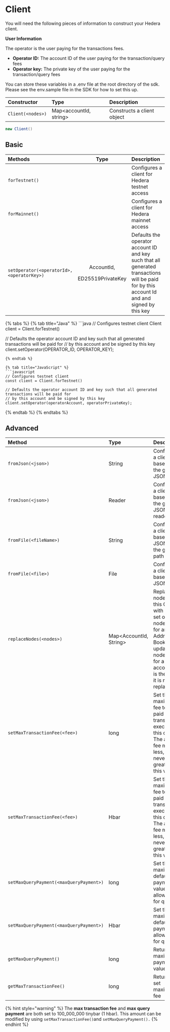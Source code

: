 # Client



You will need the following pieces of information to construct your Hedera client. 

**User Information**

The operator is the user paying for the transactions fees.  

* **Operator ID:** The account ID of the user paying for the transaction/query fees
* **Operator key:** The private key of the user paying for the transaction/query fees

You can store these variables in a .env file at the root directory of the sdk. Please see the env.sample file in the SDK for how to set this up.

| Constructor | Type | Description |
| :--- | :--- | :--- |
| `Client(<nodes>)` | Map&lt;accountId, string&gt; | Constructs a client object |

```java
new Client()
```

## Basic

<table>
  <thead>
    <tr>
      <th style="text-align:left">Methods</th>
      <th style="text-align:center">Type</th>
      <th style="text-align:left">Description</th>
    </tr>
  </thead>
  <tbody>
    <tr>
      <td style="text-align:left"><code>forTestnet()</code>
      </td>
      <td style="text-align:center"></td>
      <td style="text-align:left">Configures a client for Hedera testnet access</td>
    </tr>
    <tr>
      <td style="text-align:left"><code>forMainnet()</code>
      </td>
      <td style="text-align:center"></td>
      <td style="text-align:left">Configures a client for Hedera mainnet access</td>
    </tr>
    <tr>
      <td style="text-align:left"><code>setOperator(&lt;operatorId&gt;, &lt;operatorKey&gt;)</code>
      </td>
      <td style="text-align:center">
        <p>AccountId,</p>
        <p>ED25519PrivateKey</p>
      </td>
      <td style="text-align:left">Defaults the operator account ID and key such that all generated transactions
        will be paid for by this account Id and and signed by this key</td>
    </tr>
  </tbody>
</table>{% tabs %}
{% tab title="Java" %}
```java
// Configures testnet client
Client client = Client.forTestnet()

// Defaults the operator account ID and key such that all generated transactions will be paid for
// by this account and be signed by this key
client.setOperator(OPERATOR_ID, OPERATOR_KEY);
```
{% endtab %}

{% tab title="JavaScript" %}
```javascript
// Configures testnet client
const client = Client.forTestnet()

// Defaults the operator account ID and key such that all generated transactions will be paid for
// by this account and be signed by this key
client.setOperator(operatorAccount, operatorPrivateKey);
```
{% endtab %}
{% endtabs %}

## Advanced

| Method | Type | Description |
| :--- | :--- | :--- |
| `fromJson(<json>)` | String | Configures a client based off the given JSON string |
| `fromJson(<json>)` | Reader | Configures a client based off the given JSON reader |
| `fromFile(<fileName>)` | String | Configures a client based on a JSON file at the given path |
| `fromFile(<file>)` | File | Configures a client based on a JSON file. |
| `replaceNodes(<nodes>)` | Map&lt;AccountId, String&gt; | Replace all nodes in this Client with a new set of nodes \(e.g. for an Address Book update\). If a node URL for a given account ID is the same, it is not replaced. |
| `setMaxTransactionFee(<fee>)` | long | Set the maximum fee to be paid for transactions executed by this client. The actual fee may be less, but will never be greater than this value. |
| `setMaxTransactionFee(<fee>)` | Hbar | Set the maximum fee to be paid for transactions executed by this client. The actual fee may be less, but will never be greater than this value. |
| `setMaxQueryPayment(<maxQueryPayment>)` | long | Set the maximum default payment value allowable for queries. |
| `setMaxQueryPayment(<maxQueryPayment>)` | Hbar | Set the maximum default payment allowable for queries. |
| `getMaxQueryPayment()` | long | Returns the maximum payment value |
| `getMaxTransactionFee()` | long | Returns the set maximum fee |

{% hint style="warning" %}
The **max transaction fee** and **max query payment** are both set to 100\_000\_000 tinybar \(1 hbar\).  This amount can be modified by using `setMaxTransactionFee()`and `setMaxQueryPayment().`
{% endhint %}

